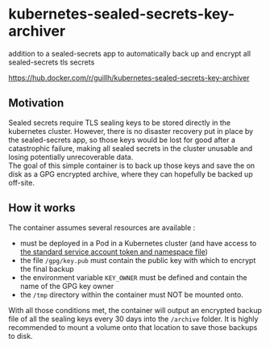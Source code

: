 # kubernetes-sealed-secrets-key-archiver
addition to a sealed-secrets app to automatically back up and encrypt all sealed-secrets tls secrets

https://hub.docker.com/r/guillh/kubernetes-sealed-secrets-key-archiver

## Motivation

Sealed secrets require TLS sealing keys to be stored directly in the kubernetes cluster. However, there is no disaster recovery put in place by the sealed-secrets app, so those keys would be lost for good after a catastrophic failure, making all sealed secrets in the cluster unusable and losing potentially unrecoverable data.<br>
The goal of this simple container is to back up those keys and save the on disk as a GPG encrypted archive, where they can hopefully be backed up off-site.

## How it works

The container assumes several resources are available :
 * must be deployed in a Pod in a Kubernetes cluster (and have access to [the standard service account token and namespace file](https://kubernetes.io/docs/tasks/run-application/access-api-from-pod/#directly-accessing-the-rest-api))
 * the file `/gpg/key.pub` must contain the public key with which to encrypt the final backup
 * the environment variable `KEY_OWNER` must be defined and contain the name of the GPG key owner
 * the `/tmp` directory within the container must NOT be mounted onto.

With all those conditions met, the container will output an encrypted backup file of all the sealing keys every 30 days into the `/archive` folder. It is highly recommended to mount a volume onto that location to save those backups to disk.